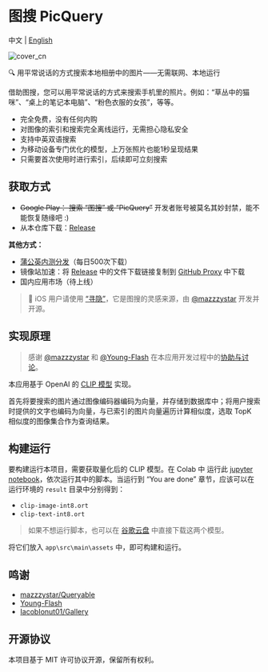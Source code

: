 # 图搜 PicQuery

中文 | [English](README_en.md)

![cover_cn](assets/cover_cn.jpg)

🔍 用平常说话的方式搜索本地相册中的图片——无需联网、本地运行

借助图搜，您可以用平常说话的方式来搜索手机里的照片。例如：“草丛中的猫咪”、“桌上的笔记本电脑”、“粉色衣服的女孩”，等等。

- 完全免费，没有任何内购
- 对图像的索引和搜索完全离线运行，无需担心隐私安全
- 支持中英双语搜索
- 为移动设备专门优化的模型，上万张照片也能1秒呈现结果
- 只需要首次使用时进行索引，后续即可立刻搜索

## 获取方式

<!-- a href='https://play.google.com/store/apps/details?id=me.grey.picquery&pcampaignid=pcampaignidMKT-Other-global-all-co-prtnr-py-PartBadge-Mar2515-1'><img style="width:130px" src='./assets/google-play-badge-cn.png'/></a--> 

- ~~Google Play： 搜索 “图搜” 或 “PicQuery”~~ 开发者账号被莫名其妙封禁，能不能恢复随缘吧 :)
- 从本仓库下载：[Release](https://github.com/greyovo/PicQuery/releases)

**其他方式：**

- [蒲公英内测分发](https://www.pgyer.com/picquery)（每日500次下载）
- 镜像站加速：将 [Release](https://github.com/greyovo/PicQuery/releases) 中的文件下载链接复制到 [GitHub Proxy](https://ghproxy.com/) 中下载
- 国内应用市场（待上线）

> 🍎 iOS 用户请使用 [“寻隐”](https://apps.apple.com/cn/app/寻隐-用句子描述找照片/id1664361663)，它是图搜的灵感来源，由 [@mazzzystar](https://github.com/mazzzystar) 开发并开源。



## 实现原理

> 感谢 [@mazzzystar](https://github.com/mazzzystar) 和 [@Young-Flash](https://github.com/Young-Flash) 在本应用开发过程中的[协助与讨论](https://github.com/mazzzystar/Queryable/issues/12)。

本应用基于 OpenAI 的 [CLIP 模型](https://github.com/openai/CLIP) 实现。

首先将要搜索的图片通过图像编码器编码为向量，并存储到数据库中；将用户搜索时提供的文字也编码为向量，与已索引的图片向量遍历计算相似度，选取 TopK 相似度的图像集合作为查询结果。



## 构建运行

要构建运行本项目，需要获取量化后的 CLIP 模型。在 Colab 中 运行此 [jupyter notebook](https://colab.research.google.com/drive/1bW1aMg0er1T4aOcU5pCNYVgmVzBJ4-x4#scrollTo=hPscj2wlZlHb)，依次运行其中的脚本。当运行到 “You are done” 章节，应该可以在运行环境的 `result` 目录中分别得到：

- `clip-image-int8.ort`
- `clip-text-int8.ort`

> 如果不想运行脚本，也可以在 [谷歌云盘](https://drive.google.com/drive/folders/1VHgEvYyKsiVte8-lywD8qS8SfgcvMc3z?usp=drive_link) 中直接下载这两个模型。

将它们放入 `app\src\main\assets` 中，即可构建和运行。




## 鸣谢

- [mazzzystar/Queryable](https://github.com/mazzzystar/Queryable)
- [Young-Flash](https://github.com/Young-Flash)
- [IacobIonut01/Gallery](https://github.com/IacobIonut01/Gallery)



## 开源协议

本项目基于 MIT 许可协议开源，保留所有权利。
